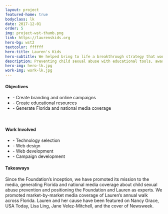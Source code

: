 ```yaml
---
layout: project
featured-home: true
bodyclass: lk
date: 2017-12-01
order: 5
img: project-wst-thumb.png
link: https://laurenskids.org
hero-bg: wst2
textcolor: ffffff
hero-title: Lauren's Kids
hero-subtitle: We helped bring to life a breakthrough strategy that would get people aware, educated, and mobilized to prevent this dark, societal secret – child sexual abuse.
description: Preventing child sexual abuse with educational tools, awareness campaigns, and more.
hero-img: hero-lk.jpg
work-img: work-lk.jpg
---
```


<div class="row-flex__md-6">
<h4 class="">Objectives</h4>
<ul>
<li>- Create branding and online campaigns</li>
<li>- Create educational resources</li>
<li>- Generate Florida and national media coverage</li>
</ul>
<br>
<h4 class="">Work Involved</h4>
<ul>
<li>- Technology selection</li>
<li>- Web design</li>
<li>- Web development</li>
<li>- Campaign development</li>
</ul>
</div>

<div class="row-flex__md-6">
<h4 class="">Takeaways</h4>
<p>Since the Foundation’s inception, we have promoted its mission to the media, generating Florida and national media coverage about child sexual abuse prevention and positioning the Foundation and Lauren as experts. We promoted market-by-market media coverage of Lauren’s annual walk across Florida. Lauren and her cause have been featured on Nancy Grace, USA Today, Lisa Ling, Jane Velez-Mitchell, and the cover of Newsweek.</p>
</div>

